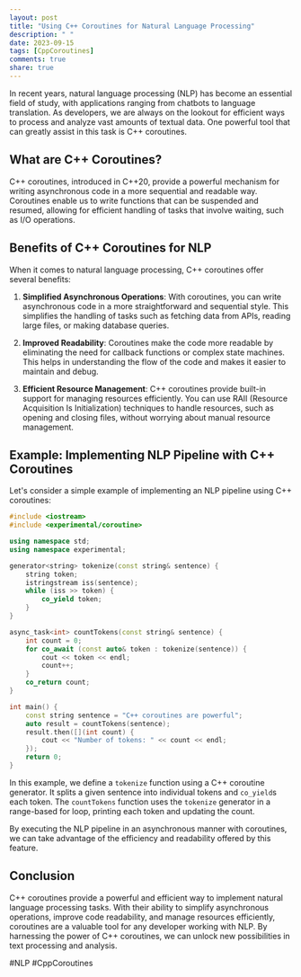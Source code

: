 ```yaml
---
layout: post
title: "Using C++ Coroutines for Natural Language Processing"
description: " "
date: 2023-09-15
tags: [CppCoroutines]
comments: true
share: true
---
```


In recent years, natural language processing (NLP) has become an essential field of study, with applications ranging from chatbots to language translation. As developers, we are always on the lookout for efficient ways to process and analyze vast amounts of textual data. One powerful tool that can greatly assist in this task is C++ coroutines.

## What are C++ Coroutines?

C++ coroutines, introduced in C++20, provide a powerful mechanism for writing asynchronous code in a more sequential and readable way. Coroutines enable us to write functions that can be suspended and resumed, allowing for efficient handling of tasks that involve waiting, such as I/O operations.

## Benefits of C++ Coroutines for NLP

When it comes to natural language processing, C++ coroutines offer several benefits:

1. **Simplified Asynchronous Operations**: With coroutines, you can write asynchronous code in a more straightforward and sequential style. This simplifies the handling of tasks such as fetching data from APIs, reading large files, or making database queries.

2. **Improved Readability**: Coroutines make the code more readable by eliminating the need for callback functions or complex state machines. This helps in understanding the flow of the code and makes it easier to maintain and debug.

3. **Efficient Resource Management**: C++ coroutines provide built-in support for managing resources efficiently. You can use RAII (Resource Acquisition Is Initialization) techniques to handle resources, such as opening and closing files, without worrying about manual resource management.

## Example: Implementing NLP Pipeline with C++ Coroutines

Let's consider a simple example of implementing an NLP pipeline using C++ coroutines:

```c++
#include <iostream>
#include <experimental/coroutine>

using namespace std;
using namespace experimental;

generator<string> tokenize(const string& sentence) {
    string token;
    istringstream iss(sentence);
    while (iss >> token) {
        co_yield token;
    }
}

async_task<int> countTokens(const string& sentence) {
    int count = 0;
    for co_await (const auto& token : tokenize(sentence)) {
        cout << token << endl;
        count++;
    }
    co_return count;
}

int main() {
    const string sentence = "C++ coroutines are powerful";
    auto result = countTokens(sentence);
    result.then([](int count) {
        cout << "Number of tokens: " << count << endl;
    });
    return 0;
}
```

In this example, we define a `tokenize` function using a C++ coroutine generator. It splits a given sentence into individual tokens and `co_yield`s each token. The `countTokens` function uses the `tokenize` generator in a range-based for loop, printing each token and updating the count.

By executing the NLP pipeline in an asynchronous manner with coroutines, we can take advantage of the efficiency and readability offered by this feature.

## Conclusion

C++ coroutines provide a powerful and efficient way to implement natural language processing tasks. With their ability to simplify asynchronous operations, improve code readability, and manage resources efficiently, coroutines are a valuable tool for any developer working with NLP. By harnessing the power of C++ coroutines, we can unlock new possibilities in text processing and analysis.

#NLP #CppCoroutines